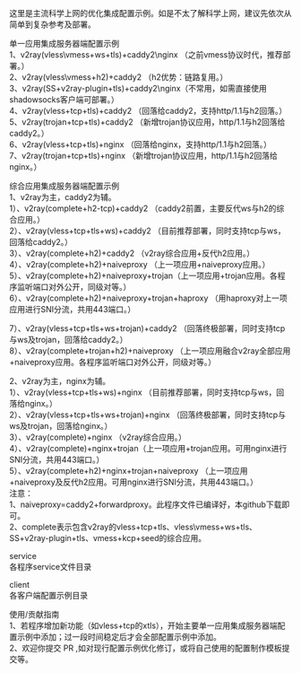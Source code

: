这里是主流科学上网的优化集成配置示例。如是不太了解科学上网，建议先依次从简单到复杂参考及部署。

单一应用集成服务器端配置示例  
1、v2ray(vless\vmess+ws+tls)+caddy2\nginx （之前vmess协议时代，推荐部署。）  
2、v2ray(vless\vmess+h2)+caddy2 （h2优势：链路复用。）  
3、v2ray(SS+v2ray-plugin+tls)+caddy2\nginx（不常用，如需直接使用shadowsocks客户端可部署。）  
4、v2ray(vless+tcp+tls)+caddy2 （回落给caddy2，支持http/1.1与h2回落。）  
5、v2ray(trojan+tcp+tls)+caddy2 （新增trojan协议应用，http/1.1与h2回落给caddy2。）  
6、v2ray(vless+tcp+tls)+nginx （回落给nginx，支持http/1.1与h2回落。）  
7、v2ray(trojan+tcp+tls)+nginx （新增trojan协议应用，http/1.1与h2回落给nginx。）  

综合应用集成服务器端配置示例  
1、v2ray为主，caddy2为辅。  
1）、v2ray(complete+h2-tcp)+caddy2 （caddy2前置，主要反代ws与h2的综合应用。）  
2）、v2ray(vless+tcp+tls+ws)+caddy2 （目前推荐部署，同时支持tcp与ws，回落给caddy2。）  
3）、v2ray(complete+h2)+caddy2 （v2ray综合应用+反代h2应用。）  
4）、v2ray(complete+h2)+naiveproxy （上一项应用+naiveproxy应用。）  
5）、v2ray(complete+h2)+naiveproxy+trojan（上一项应用+trojan应用。各程序监听端口对外公开，同级对等。）  
6）、v2ray(complete+h2)+naiveproxy+trojan+haproxy （用haproxy对上一项应用进行SNI分流，共用443端口。）  

7）、v2ray(vless+tcp+tls+ws+trojan)+caddy2 （回落终极部署，同时支持tcp与ws及trojan，回落给caddy2。）  
8）、v2ray(complete+trojan+h2)+naiveproxy （上一项应用融合v2ray全部应用+naiveproxy应用。各程序监听端口对外公开，同级对等。）  

2、v2ray为主，nginx为辅。  
1）、v2ray(vless+tcp+tls+ws)+nginx （目前推荐部署，同时支持tcp与ws，回落给nginx。）  
2）、v2ray(vless+tcp+tls+ws+trojan)+nginx （回落终极部署，同时支持tcp与ws及trojan，回落给nginx。）  
3）、v2ray(complete)+nginx （v2ray综合应用。）  
4）、v2ray(complete)+nginx+trojan（上一项应用+trojan应用。可用nginx进行SNI分流，共用443端口。）  
5）、v2ray(complete+h2)+nginx+trojan+naiveproxy （上一项应用+naiveproxy及反代h2应用。可用nginx进行SNI分流，共用443端口。）  
注意：  
1、naiveproxy=caddy2+forwardproxy。此程序文件已编译好，本github下载即可。  
2、complete表示包含v2ray的vless+tcp+tls、vless\vmess+ws+tls、SS+v2ray-plugin+tls、vmess+kcp+seed的综合应用。  

service  
各程序service文件目录

client  
各客户端配置示例目录

使用/贡献指南  
1、若程序增加新功能（如vless+tcp的xtls），开始主要单一应用集成服务器端配置示例中添加；过一段时间稳定后才会全部配置示例中添加。  
2、欢迎你提交 PR ,如对现行配置示例优化修订，或将自己使用的配置制作模板提交等。
